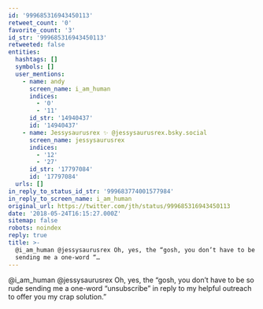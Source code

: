 ```yaml
---
id: '999685316943450113'
retweet_count: '0'
favorite_count: '3'
id_str: '999685316943450113'
retweeted: false
entities:
  hashtags: []
  symbols: []
  user_mentions:
    - name: andy
      screen_name: i_am_human
      indices:
        - '0'
        - '11'
      id_str: '14940437'
      id: '14940437'
    - name: Jessysaurusrex ✨ @jessysaurusrex.bsky.social
      screen_name: jessysaurusrex
      indices:
        - '12'
        - '27'
      id_str: '17797084'
      id: '17797084'
  urls: []
in_reply_to_status_id_str: '999683774001577984'
in_reply_to_screen_name: i_am_human
original_url: https://twitter.com/jth/status/999685316943450113
date: '2018-05-24T16:15:27.000Z'
sitemap: false
robots: noindex
reply: true
title: >-
  @i_am_human @jessysaurusrex Oh, yes, the “gosh, you don’t have to be so rude
  sending me a one-word “…
---
```


@i_am_human @jessysaurusrex Oh, yes, the “gosh, you don’t have to be so rude sending me a one-word “unsubscribe” in reply to my helpful outreach to offer you my crap solution.”